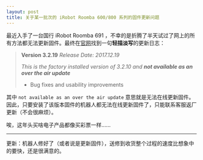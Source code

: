 ```yaml
---
layout: post
title: 关于某一批次的 iRobot Roomba 600/800 系列的固件更新问题
---
```


最近入手了一台国行 iRobot Roomba 691 ，不幸的是折腾了半天试过了网上的所有方法都无法更新固件。最终在[官网](https://homesupport.irobot.com/app/answers/detail/a_id/541/kw/roomba%20600%20firmware%20note)找到一句**轻描淡写**的更新日志：

> **Version 3.2.19**
> *Release Date: 2017.12.19*
> 
> *This is the factory installed version of 3.2.10 and **not available as an over the air update***
> 
> - Bug fixes and usability improvements

其中 `not available as an over the air update` 意思就是无法在线更新固件。因此，只要安装了该版本固件的机器人都无法在线更新固件了，只能联系客服返厂更新（不会很麻烦）。

唉，这年头买啥电子产品都像买彩票一样……

---

更新：机器人修好了（或者说是更新固件），送修到收货整个过程的速度比想象中的要快，还是很满意的。